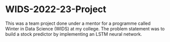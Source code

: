 # WIDS-2022-23-Project
This was a team project done under a mentor for a programme called Winter in Data Science (WIDS) at my college. The problem statement was to build a stock predictor by implementing an LSTM neural network.
